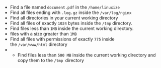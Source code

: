 - Find a file named `document.pdf` in the `/home/linuxize`
- Find all files ending with `.log.gz` inside the `/var/log/nginx`
- Find all directories in your current working directory
- Find all files of exactly `1024` bytes inside the `/tmp` directory.
- Find files less than `1MB` inside the current working directory.
- files with a size greater than `1MB`
- Find all files with permissions of exactly `775` inside the `/var/www/html` directory
- - Find files less than `500 MB` inside the current working directory and copy them to the `/tmp `directory